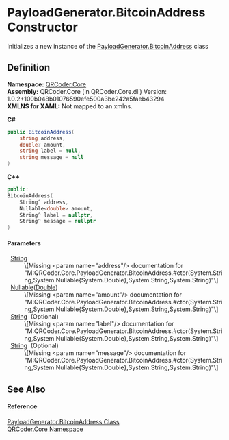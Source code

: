 # PayloadGenerator.BitcoinAddress Constructor


Initializes a new instance of the <a href="T_QRCoder_Core_PayloadGenerator_BitcoinAddress.md">PayloadGenerator.BitcoinAddress</a> class



## Definition
**Namespace:** <a href="N_QRCoder_Core.md">QRCoder.Core</a>  
**Assembly:** QRCoder.Core (in QRCoder.Core.dll) Version: 1.0.2+100b048b01076590efe500a3be242a5faeb43294  
**XMLNS for XAML:** Not mapped to an xmlns.

**C#**
``` C#
public BitcoinAddress(
	string address,
	double? amount,
	string label = null,
	string message = null
)
```
**C++**
``` C++
public:
BitcoinAddress(
	String^ address, 
	Nullable<double> amount, 
	String^ label = nullptr, 
	String^ message = nullptr
)
```



#### Parameters
<dl><dt>  <a href="https://learn.microsoft.com/dotnet/api/system.string" target="_blank" rel="noopener noreferrer">String</a></dt><dd>\[Missing &lt;param name="address"/&gt; documentation for "M:QRCoder.Core.PayloadGenerator.BitcoinAddress.#ctor(System.String,System.Nullable{System.Double},System.String,System.String)"\]</dd><dt>  <a href="https://learn.microsoft.com/dotnet/api/system.nullable-1" target="_blank" rel="noopener noreferrer">Nullable</a>(<a href="https://learn.microsoft.com/dotnet/api/system.double" target="_blank" rel="noopener noreferrer">Double</a>)</dt><dd>\[Missing &lt;param name="amount"/&gt; documentation for "M:QRCoder.Core.PayloadGenerator.BitcoinAddress.#ctor(System.String,System.Nullable{System.Double},System.String,System.String)"\]</dd><dt>  <a href="https://learn.microsoft.com/dotnet/api/system.string" target="_blank" rel="noopener noreferrer">String</a>  (Optional)</dt><dd>\[Missing &lt;param name="label"/&gt; documentation for "M:QRCoder.Core.PayloadGenerator.BitcoinAddress.#ctor(System.String,System.Nullable{System.Double},System.String,System.String)"\]</dd><dt>  <a href="https://learn.microsoft.com/dotnet/api/system.string" target="_blank" rel="noopener noreferrer">String</a>  (Optional)</dt><dd>\[Missing &lt;param name="message"/&gt; documentation for "M:QRCoder.Core.PayloadGenerator.BitcoinAddress.#ctor(System.String,System.Nullable{System.Double},System.String,System.String)"\]</dd></dl>

## See Also


#### Reference
<a href="T_QRCoder_Core_PayloadGenerator_BitcoinAddress.md">PayloadGenerator.BitcoinAddress Class</a>  
<a href="N_QRCoder_Core.md">QRCoder.Core Namespace</a>  
